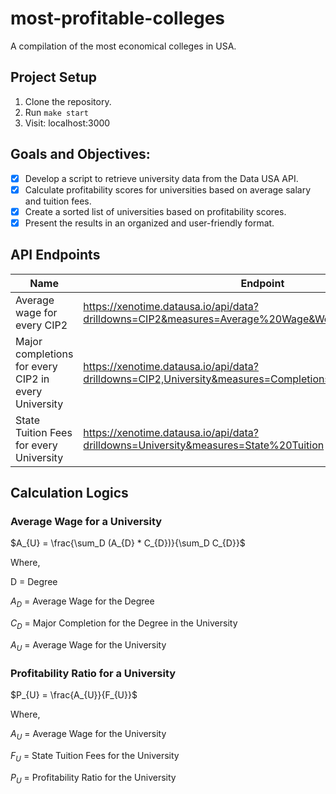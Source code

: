 # most-profitable-colleges

A compilation of the most economical colleges in USA.

## Project Setup

1. Clone the repository.
2. Run `make start`
3. Visit: localhost:3000

## Goals and Objectives:

- [x] Develop a script to retrieve university data from the Data USA API.
- [x] Calculate profitability scores for universities based on average salary and tuition fees.
- [x] Create a sorted list of universities based on profitability scores.
- [x] Present the results in an organized and user-friendly format.

## API Endpoints

Name | Endpoint
-|-
Average wage for every CIP2 | https://xenotime.datausa.io/api/data?drilldowns=CIP2&measures=Average%20Wage&Workforce%20Status=true
Major completions for every CIP2 in every University | https://xenotime.datausa.io/api/data?drilldowns=CIP2,University&measures=Completions&Degree=3
State Tuition Fees for every University | https://xenotime.datausa.io/api/data?drilldowns=University&measures=State%20Tuition

## Calculation Logics

### Average Wage for a University

$A_{U} = \frac{\sum_D (A_{D} * C_{D})}{\sum_D C_{D}}$

Where,

D = Degree

$A_{D}$ = Average Wage for the Degree

$C_{D}$ = Major Completion for the Degree in the University

$A_{U}$ = Average Wage for the University

### Profitability Ratio for a University

$P_{U} = \frac{A_{U}}{F_{U}}$

Where,

$A_{U}$ = Average Wage for the University

$F_{U}$ = State Tuition Fees for the University

$P_{U}$ = Profitability Ratio for the University
